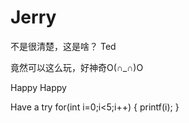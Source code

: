 # Jerry
不是很清楚，这是啥？
<a herf="www.ted.com">Ted</a>
<p color=red>竟然可以这么玩，好神奇O(∩_∩)O</p>
<div><p>Happy Happy</p></div>
Have a try
for(int i=0;i<5;i++)
{     printf(i);     }
